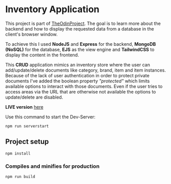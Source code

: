 # Inventory Application
This project is part of [TheOdinProject](https://www.theodinproject.com/lessons/nodejs-inventory-application). The goal is to learn more about the backend and how to display the requested data from a database in the client's browser window.

To achieve this I used **NodeJS** and **Express** for the backend, **MongoDB (NoSQL)** for the database, **EJS** as the view engine and **TailwindCSS** to display the content in the frontend.

This **CRUD** application mimics an inventory store where the user can add/update/delete documents like category, brand, item and item instances. Because of the lack of user authentication in order to protect private documents I've added the boolean property *"protected"* which limits available options to interact with those documents. Even if the user tries to access areas via the URL that are otherwise not available the options to update/delete are disabled.


**LIVE version** [here](https://express-inventory-app-odin.herokuapp.com/)

Use this command to start the Dev-Server:
```
npm run serverstart
```

## Project setup
```
npm install
```

### Compiles and minifies for production
```
npm run build
```
